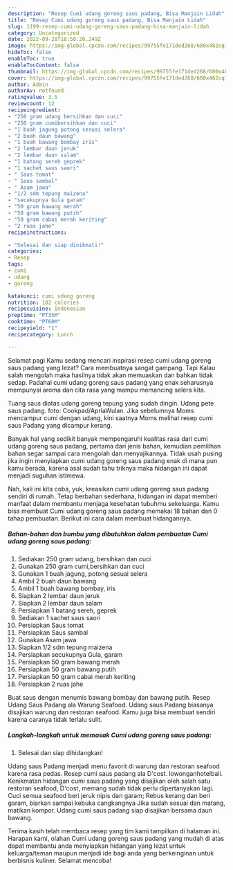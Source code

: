 ```yaml
---
description: "Resep Cumi udang goreng saus padang, Bisa Manjain Lidah"
title: "Resep Cumi udang goreng saus padang, Bisa Manjain Lidah"
slug: 1199-resep-cumi-udang-goreng-saus-padang-bisa-manjain-lidah
category: Uncategorized
date: 2022-09-28T18:50:20.249Z
image: https://img-global.cpcdn.com/recipes/99755fe171ded268/680x482cq70/cumi-udang-goreng-saus-padang-foto-resep-utama.jpg
hideToc: false
enableToc: true
enableTocContent: false
thumbnail: https://img-global.cpcdn.com/recipes/99755fe171ded268/680x482cq70/cumi-udang-goreng-saus-padang-foto-resep-utama.jpg
cover: https://img-global.cpcdn.com/recipes/99755fe171ded268/680x482cq70/cumi-udang-goreng-saus-padang-foto-resep-utama.jpg
author: Admin
authorAv: notfound
ratingvalue: 3.5
reviewcount: 12
recipeingredient:
- "250 gram udang bersihkan dan cuci"
- "250 gram cumibersihkan dan cuci"
- "1 buah jagung potong sesuai selera"
- "2 buah daun bawang"
- "1 buah bawang bombay iris"
- "2 lembar daun jeruk"
- "2 lembar daun salam"
- "1 batang sereh geprek"
- "1 sachet saus saori"
- " Saus tomat"
- " Saus sambal"
- " Asam jawa"
- "1/2 sdm tepung maizena"
- "secukupnya Gula garam"
- "50 gram bawang merah"
- "50 gram bawang putih"
- "50 gram cabai merah keriting"
- "2 ruas jahe"
recipeinstructions:

- "Selesai dan siap dinikmati!"
categories:
- Resep
tags:
- cumi
- udang
- goreng

katakunci: cumi udang goreng 
nutrition: 102 calories
recipecuisine: Indonesian
preptime: "PT35M"
cooktime: "PT60M"
recipeyield: "1"
recipecategory: Lunch

---
```



Selamat pagi Kamu sedang mencari inspirasi resep cumi udang goreng saus padang yang lezat? Cara membuatnya sangat gampang. Tapi Kalau salah mengolah maka hasilnya tidak akan memuaskan dan bahkan tidak sedap. Padahal cumi udang goreng saus padang yang enak seharusnya mempunyai aroma dan cita rasa yang mampu memancing selera kita.


Tuang saus diatas udang goreng tepung yang sudah dingin. Udang pete saus padang. foto: Cookpad/AprlaWulan. Jika sebelumnya Moms mencampur cumi dengan udang, kini saatnya Moms melihat resep cumi saus Padang yang dicampur kerang.

Banyak hal yang sedikit banyak mempengaruhi kualitas rasa dari cumi udang goreng saus padang, pertama dari jenis bahan, kemudian pemilihan bahan segar sampai cara mengolah dan menyajikannya. Tidak usah pusing jika ingin menyiapkan cumi udang goreng saus padang enak di mana pun kamu berada, karena asal sudah tahu triknya maka hidangan ini dapat menjadi suguhan istimewa.


Nah, kali ini kita coba, yuk, kreasikan cumi udang goreng saus padang sendiri di rumah. Tetap berbahan sederhana, hidangan ini dapat memberi manfaat dalam membantu menjaga kesehatan tubuhmu sekeluarga. Kamu bisa membuat Cumi udang goreng saus padang memakai 18 bahan dan 0 tahap pembuatan. Berikut ini cara dalam membuat hidangannya.

<!--inarticleads1-->

##### Bahan-bahan dan bumbu yang dibutuhkan dalam pembuatan Cumi udang goreng saus padang:

1. Sediakan 250 gram udang, bersihkan dan cuci
1. Gunakan 250 gram cumi,bersihkan dan cuci
1. Gunakan 1 buah jagung, potong sesuai selera
1. Ambil 2 buah daun bawang
1. Ambil 1 buah bawang bombay, iris
1. Siapkan 2 lembar daun jeruk
1. Siapkan 2 lembar daun salam
1. Persiapkan 1 batang sereh, geprek
1. Sediakan 1 sachet saus saori
1. Persiapkan  Saus tomat
1. Persiapkan  Saus sambal
1. Gunakan  Asam jawa
1. Siapkan 1/2 sdm tepung maizena
1. Persiapkan secukupnya Gula, garam
1. Persiapkan 50 gram bawang merah
1. Persiapkan 50 gram bawang putih
1. Persiapkan 50 gram cabai merah keriting
1. Persiapkan 2 ruas jahe


Buat saus dengan menumis bawang bombay dan bawang putih. Resep Udang Saus Padang ala Warung Seafood. Udang saus Padang biasanya disajikan warung dan restoran seafood. Kamu juga bisa membuat sendiri karena caranya tidak terlalu sulit. 

<!--inarticleads2-->

##### Langkah-langkah untuk memasak Cumi udang goreng saus padang:


1. Selesai dan siap dihidangkan!

Udang saus Padang menjadi menu favorit di warung dan restoran seafood karena rasa pedas. Resep cumi saus padang ala D&#39;cost. lowonganhotelbali. Kenikmatan hidangan cumi saus padang yang disajikan oleh salah satu restoran seafood, D&#39;cost, memang sudah tidak perlu dipertanyakan lagi. Cuci semua seafood beri jeruk nipis dan garam; Rebus kerang dan beri garam, biarkan sampai kebuka cangkangnya Jika sudah sesuai dan matang, matikan kompor. Udang cumi saus padang siap disajikan bersama daun bawang. 

Terima kasih telah membaca resep yang tim kami tampilkan di halaman ini. Harapan kami, olahan Cumi udang goreng saus padang yang mudah di atas dapat membantu anda menyiapkan hidangan yang lezat untuk keluarga/teman maupun menjadi ide bagi anda yang berkeinginan untuk berbisnis kuliner. Selamat mencoba!
